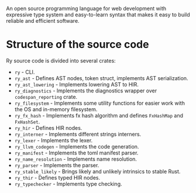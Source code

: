 An open source programming language for web development with expressive type system and easy-to-learn syntax that makes it easy to build reliable and efficient software.

# Structure of the source code

Ry source code is divided into several crates:

- `ry` - CLI.
- `ry_ast` - Defines AST nodes, token struct, implements AST serialization.
- `ry_ast_lowering` - Implements lowering AST to HIR.
- `ry_diagnostics` - Implements the diagnostics wrapper over `codespan_reporting` crate.
- `ry_filesystem` - Implements some utility functions for easier work with the OS and in-memory filesystem.
- `ry_fx_hash` - Implements fx hash algorithm and defines `FxHashMap` and `FxHashSet`.
- `ry_hir` - Defines HIR nodes.
- `ry_interner` - Implements different strings interners.
- `ry_lexer` - Implements the lexer.
- `ry_llvm_codegen` - Implements the code generation.
- `ry_manifest` - Implements the toml manifest parser.
- `ry_name_resolution` - Implements name resolution.
- `ry_parser` - Implements the parser.
- `ry_stable_likely` - Brings likely and unlikely intrinsics to stable Rust.
- `ry_thir` - Defines typed HIR nodes.
- `ry_typechecker` - Implements type checking.
